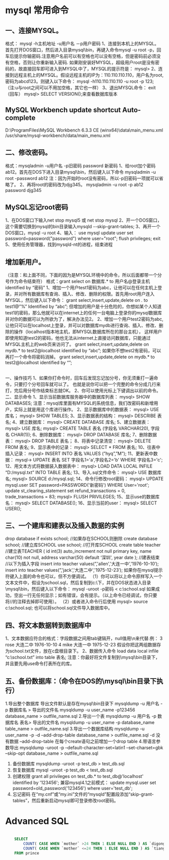 
# mysql 常用命令

## 一、连接MYSQL。
格式： mysql -h主机地址 -u用户名 －p用户密码
1、连接到本机上的MYSQL。
首先打开DOS窗口，然后进入目录mysql\bin，再键入命令mysql -u root -p，回车后提示你输密码.注意用户名前可以有空格也可以没有空格，但是密码前必须没有空格，否则让你重新输入密码.
如果刚安装好MYSQL，超级用户root是没有密码的，故直接回车即可进入到MYSQL中了，MYSQL的提示符是： mysql>
2、连接到远程主机上的MYSQL。假设远程主机的IP为：110.110.110.110，用户名为root,密码为abcd123。则键入以下命令：
mysql -h110.110.110.110 -u root -p 123;（注:u与root之间可以不用加空格，其它也一样）
3、退出MYSQL命令： exit （回车）
mysql> SELECT VERSION();来查看数据库版本

## MySQL Workbench update shortcut Auto-complete 
D:\ProgramFiles\MySQL Workbench 6.3.3 CE (winx64)\data\main_menu.xml
/usr/share/mysql-workbench/data/main_menu.xml

## 二、修改密码。
格式：mysqladmin -u用户名 -p旧密码 password 新密码
1、给root加个密码ab12。首先在DOS下进入目录mysql\bin，然后键入以下命令
mysqladmin -u root -password ab12
注：因为开始时root没有密码，所以-p旧密码一项就可以省略了。
2、再将root的密码改为djg345。
mysqladmin -u root -p ab12 password djg345

## MySQL忘记root密码
1、在DOS窗口下输入net stop mysql5 或 net stop mysql
2、开一个DOS窗口，这个需要切换到mysql的bin目录输入mysqld --skip-grant-tables;
3、再开一个DOS窗口，mysql -u root
4、输入：
use mysql
update user set password=password("password") where user="root";
flush privileges;
exit
5、使用任务管理器，找到mysqld-nt的进程，结束进程 

## 增加新用户。
（注意：和上面不同，下面的因为是MYSQL环境中的命令，所以后面都带一个分号作为命令结束符）
格式：grant select on 数据库.* to 用户名@登录主机 identified by “密码”
1、增加一个用户test1密码为abc，让他可以在任何主机上登录，并对所有数据库有查询、插入、修改、删除的权限。首先用root用户连入MYSQL，然后键入以下命令：
grant select,insert,update,delete on *.* to test1@”%” Identified by “abc”;
但增加的用户是十分危险的，你想如某个人知道test1的密码，那么他就可以在internet上的任何一台电脑上登录你的mysql数据库并对你的数据可以为所欲为了，解决办法见2。
2、增加一个用户test2密码为abc,让他只可以在localhost上登录，并可以对数据库mydb进行查询、插入、修改、删除的操作（localhost指本地主机，即MYSQL数据库所在的那台主机），
这样用户即使用知道test2的密码，他也无法从internet上直接访问数据库，只能通过MYSQL主机上的web页来访问了。
grant select,insert,update,delete on mydb.* to test2@localhost identified by “abc”;
如果你不想test2有密码，可以再打一个命令将密码消掉。
grant select,insert,update,delete on mydb.* to test2@localhost identified by “”;

## 
一、操作技巧
1、如果你打命令时，回车后发现忘记加分号，你无须重打一遍命令，只要打个分号回车就可以了。
也就是说你可以把一个完整的命令分成几行来打，完后用分号作结束标志就OK。
2、你可以使用光标上下键调出以前的命令。
二、显示命令
1、显示当前数据库服务器中的数据库列表： mysql> SHOW DATABASES;
注意：mysql库里面有MYSQL的系统信息，我们改密码和新增用户，实际上就是用这个库进行操作。
2、显示数据库中的数据表：
mysql> USE 库名；
mysql> SHOW TABLES;
3、显示数据表的结构：
mysql> DESCRIBE 表名;
4、建立数据库：
mysql> CREATE DATABASE 库名;
5、建立数据表：
mysql> USE 库名;
mysql> CREATE TABLE 表名 (字段名 VARCHAR(20), 字段名 CHAR(1));
6、删除数据库：
mysql> DROP DATABASE 库名;
7、删除数据表：
mysql> DROP TABLE 表名；
8、将表中记录清空：
mysql> DELETE FROM 表名;
9、显示表中的记录：
mysql> SELECT * FROM 表名;
10、往表中插入记录：
mysql> INSERT INTO 表名 VALUES (”hyq”,”M”);
11、更新表中数据：
mysql-> UPDATE 表名 SET 字段名1='a',字段名2='b' WHERE 字段名3='c';
12、用文本方式将数据装入数据表中：
mysql> LOAD DATA LOCAL INFILE “D:/mysql.txt” INTO TABLE 表名;
13、导入.sql文件命令：
mysql> USE 数据库名;
mysql> SOURCE d:/mysql.sql;
14、命令行修改root密码：
mysql> UPDATE mysql.user SET password=PASSWORD('新密码') WHERE User='root';
        update st_clearing_statement set refund_transactions = 0, trade_transactions = 83;
mysql> FLUSH PRIVILEGES;
15、显示use的数据库名：
mysql> SELECT DATABASE();
16、显示当前的user：
mysql> SELECT USER();

## 三、一个建库和建表以及插入数据的实例
drop database if exists school; //如果存在SCHOOL则删除
create database school; //建立库SCHOOL
use school; //打开库SCHOOL
create table teacher //建立表TEACHER
(
id int(3) auto_increment not null primary key,
name char(10) not null,
address varchar(50) default ‘深圳',
year date
); //建表结束
//以下为插入字段
insert into teacher values(”,'allen','大连一中','1976-10-10′);
insert into teacher values(”,'jack','大连二中','1975-12-23′);
如果你在mysql提示符键入上面的命令也可以，但不方便调试。
（1）你可以将以上命令原样写入一个文本文件中，假设为school.sql，然后复制到c:\\下，并在DOS状态进入目录\\mysql\\bin，然后键入以下命令：
mysql -uroot -p密码 < c:\\school.sql
如果成功，空出一行无任何显示；如有错误，会有提示。（以上命令已经调试，你只要将//的注释去掉即可使用）。
（2）或者进入命令行后使用 mysql> source c:\\school.sql; 也可以将school.sql文件导入数据库中。

## 四、将文本数据转到数据库中
1、文本数据应符合的格式：字段数据之间用tab键隔开，null值用\\n来代替.例：
3 rose 大连二中 1976-10-10
4 mike 大连一中 1975-12-23
假设你把这两组数据存为school.txt文件，放在c盘根目录下。
2、数据传入命令 load data local infile “c:\\school.txt” into table 表名;
注意：你最好将文件复制到\\mysql\\bin目录下，并且要先用use命令打表所在的库。

## 五、备份数据库：（命令在DOS的\\mysql\\bin目录下执行）
1.导出整个数据库
导出文件默认是存在mysql\bin目录下
mysqldump -u 用户名 -p 数据库名 > 导出的文件名
mysqldump -u user_name -p123456 database_name > outfile_name.sql
2.导出一个表
mysqldump -u 用户名 -p 数据库名 表名> 导出的文件名
mysqldump -u user_name -p database_name table_name > outfile_name.sql
3.导出一个数据库结构
mysqldump -u user_name -p -d –add-drop-table database_name > outfile_name.sql
-d 没有数据 –add-drop-table 在每个create语句之前增加一个drop table
4.带语言参数导出
mysqldump -uroot -p –default-character-set=latin1 –set-charset=gbk –skip-opt database_name > outfile_name.sql
1. 备份数据库
mysqldump -uroot -p test_db > test_db.sql
2. 恢复数据库
mysql -uroot -p test_db < test_db.sql
3. 创建权限
grant all privileges on test_db.* to test_db@'localhost' identified by '123456';
兼容mysql4.1之前模式：
update mysql.user set password=old_password('123456') where user='test_db';
4. 忘记密码
在“my.cnf”或“my.ini”文件的“mysqld”配置段添加“skip-grant-tables”，然后重新启动mysql即可登录修改root密码。


# Advanced SQL

``` sql

	SELECT 
	    COUNT( CASE WHEN `mother` >24 THEN 1 ELSE NULL END ) AS `digong`, 
	    COUNT( CASE WHEN `mother` <=24 THEN 1 ELSE NULL END ) AS `tiangong`
	FROM prince
```